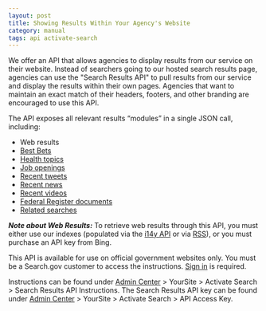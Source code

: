 ```yaml
---
layout: post
title: Showing Results Within Your Agency's Website
category: manual
tags: api activate-search
---
```


We offer an API that allows agencies to display results from our service on their website. Instead of searchers going to our hosted search results page, agencies can use the "Search Results API" to pull results from our service and display the results within their own pages. Agencies that want to maintain an exact match of their headers, footers, and other branding are encouraged to use this API.

The API exposes all relevant results “modules” in a single JSON call, including:

* Web results
* [Best Bets](/manual/best-bets.html)
* [Health topics](/manual/govbox-health.html)
* [Job openings](/manual/govbox-jobs.html)
* [Recent tweets](/manual/twitter.html)
* [Recent news](/manual/rss.html)
* [Recent videos](/manual/youtube.html)
* [Federal Register documents](/manual/govbox-federal-register.html)
* [Related searches](/manual/display-overview.html#modules)

***Note about Web Results:*** To retrieve web results through this API, you must either use our indexes (populated via the [i14y API](/developer/i14y.html) or via [RSS](/manual/rss.html)), or you must purchase an API key from Bing.

This API is available for use on official government websites only. You must be a Search.gov customer to access the instructions. [Sign in](https://search.usa.gov/sites) is required. 

Instructions can be found under [Admin Center](https://search.usa.gov/sites) > YourSite > Activate Search > Search Results API Instructions. The Search Results API key can be found under [Admin Center](https://search.usa.gov/sites) > YourSite > Activate Search > API Access Key.

